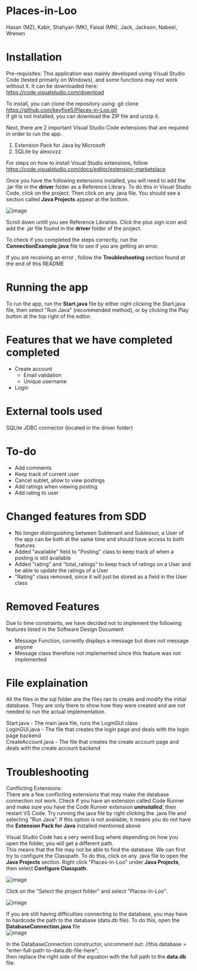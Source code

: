 # Places-in-Loo
Hasan (MZ), Kabir, Shahyan (MK), Faisal (MN), Jack, Jackson, Nabeel, Wrenen

# Installation
Pre-requisites:
This application was mainly developed using Visual Studio Code (tested primarly on Windows), and some functions may not work without it.
It can be downloaded here: https://code.visualstudio.com/download

To install, you can clone the repository using: git clone https://github.com/keyfive5/Places-in-Loo.git 
<br>
If git is not installed, you can download the ZIP file and unzip it.

Next, there are 2 important Visual Studio Code extensions that are required in order to run the app.
  1. Extension Pack for Java by Microsoft
  2. SQLite by alexcvzz
 
 For steps on how to install Visual Studio extensions, follow https://code.visualstudio.com/docs/editor/extension-marketplace
 
Once you have the following extensions installed, you will need to add the .jar file in the **driver** folder as a Reference Library.
To do this in Visual Studio Code, click on the project. Then click on any .java file. You should see a section called **Java Projects** appear at the bottom.

![image](https://user-images.githubusercontent.com/53016334/181165663-a4de7066-f89b-40d1-9529-6400facd50dd.png)


Scroll down untill you see Reference Libraries. Click the plus sign icon and add the .jar file fouind in the **driver** folder of the project.

To check if you completed the steps correctly, run the **ConnectionExample.java** file to see if you are getting an error.

If you are receiving an error , follow the **Troubleshooting** section found at the end of this README

# Running the app
To run the app, run the **Start.java** file by either right clicking the Start.java file, then select "Run Java" (recommended method), or by clicking the Play button at the top right of the editor.

# Features that we have completed completed
- Create account
  - Email validation
  - Unique username
- Login 

# External tools used
SQLite JDBC connector (located in the driver folder)

# To-do
- Add comments
- Keep track of current user
- Cancel sublet, allow to view postings
- Add ratings when viewing posting
- Add rating to user

# Changed features from SDD
- No longer distinguishing between Subtenant and Sublessor, a User of the app can be both at the same time and should have access to both features
- Added "available" field to "Posting" class to keep track of when a posting is still available
- Added "rating" and "total_ratings" to keep track of ratings on a User and be able to update the ratings of a User
- "Rating" class removed, since it will just be stored as a field in the User class


# Removed Features
Due to time constraints, we have decided not to implement the following features listed in the Software Design Document
- Message Function, currently displays a message but does not message anyone
- Message class therefore not implemented since this feature was not implemented

# File explaination
All the files in the sql folder are the files ran to create and modify the initial database. They are only there to show how they were created and are not needed to run the actual implementation.

Start.java - The main java file, runs the LoginGUI class
<br>
LoginGUI.java - The file that creates the login page and deals with the login page backend
<br>
CreateAccount.java - The file that creates the create account page and deals with the create account backend

# Troubleshooting
Conflicting Extensions:
<br>
There are a few conflicting extensions that may make the database connection not work. Check if you have an extension called Code Runner and make sure you have the Code Runner extension ***uninstalled***, then restart VS Code.
Try running the java file by right clicking the .java file and selecting "Run Java". If this option is not available, it means you do not have the **Extension Pack for Java** installed
 mentioned above
 
Visual Studio Code has a very weird bug where depending on how you open the folder, you will get a different path.
<br>
This means that the file may not be able to find the database. We can first try to configure the Classpath. To do this, click on any .java file
to open the **Java Projects** section. Right click "Places-in-Loo" under **Java Projects**, then select **Configure Classpath**.

![image](https://user-images.githubusercontent.com/53016334/181340293-6b7aaf1d-56cd-4821-9999-362a18109923.png)

Click on the "Select the project folder" and select "Places-in-Loo".

![image](https://user-images.githubusercontent.com/53016334/181340242-d6688e71-046d-40e5-9b38-51de3d7d53da.png)

If you are still having difficulties connecting to the database, you may have to hardcode the path to the database (data.db file). To do this, open the **DatabaseConnection.java** file
<br>
![image](https://user-images.githubusercontent.com/53016334/181295495-1ec27a46-b57c-4f08-a3a5-66663c6baaaa.png)

In the DatabaseConnection constructor, uncomment out: //this.database = "enter-full-path-to-data.db-file-here";
<br>
then replace the right side of the equation with the full path to the **data.db** file.
